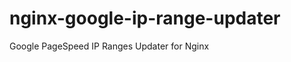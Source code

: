 nginx-google-ip-range-updater
=============================

Google PageSpeed IP Ranges Updater for Nginx
